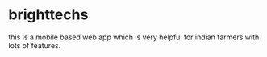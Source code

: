 # brighttechs
this is a mobile based web app which is very helpful for indian farmers with lots of features.
